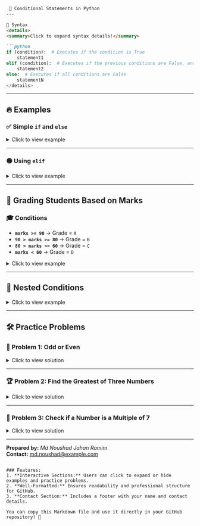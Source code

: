 
```markdown
 🌟 Conditional Statements in Python  
---

📜 Syntax  
<details>
<summary>Click to expand syntax details!</summary>

```python
if (condition):  # Executes if the condition is True
    statement1
elif (condition):  # Executes if the previous conditions are False, and this one is True
    statement2
else:  # Executes if all conditions are False
    statementN
</details>

```
---

## 🔥 Examples  

### ✅ Simple `if` and `else`  
<details>
<summary>Click to view example</summary>

```python
age = 14
if age >= 18:
    print("can vote")
    print("can drive")
else:
    print("can't vote")
```

Output:  
> can't vote  

</details>  

---

### 🟢 Using `elif`  
<details>
<summary>Click to view example</summary>

```python
light = "green"

if light == "red":
    print("Stop")
elif light == "green":
    print("Go")
elif light == "yellow":
    print("Go fast")
else:
    print("Invalid light")

print("End of code")
```

Output:  
> Go  
> End of code  

</details>  

---

## 🧮 Grading Students Based on Marks  

### 🎓 Conditions  
- **`marks >= 90`** → Grade = `A`  
- **`90 > marks >= 80`** → Grade = `B`  
- **`80 > marks >= 60`** → Grade = `C`  
- **`marks < 60`** → Grade = `D`  

<details>
<summary>Click to view example</summary>

```python
marks = int(input("Enter your marks: "))
if marks >= 90:
    grade = "A"
elif marks < 90 and marks >= 80:
    grade = "B"
elif marks < 80 and marks >= 60:
    grade = "C"
else:
    grade = "D"

print("Grade is:", grade)
```

Example Input:  
> 85  

Output:  
> Grade is: B  

</details>  

---

## 🔄 Nested Conditions  
<details>
<summary>Click to view example</summary>

```python
age = 64
if age >= 18:
    if age >= 90:
        print("Can't drive")
    else:
        print("Can drive")
else:
    print("Can't drive")
```

Example Output:  
> Can drive  

</details>  

---

## 🛠️ Practice Problems  

### 🧮 Problem 1: Odd or Even  
<details>
<summary>Click to view solution</summary>

```python
num = int(input("Enter a valid number: "))
if num % 2 == 0:
    print("Even")
else:
    print("Odd")
```

Example Input:  
> 5  

Output:  
> Odd  

</details>  

---

### 🏆 Problem 2: Find the Greatest of Three Numbers  
<details>
<summary>Click to view solution</summary>

```python
a = int(input("Enter the first number: "))
b = int(input("Enter the second number: "))
c = int(input("Enter the third number: "))

if a > b and a > c:
    print("a is greater")
elif b > a and b > c:
    print("b is greater")
else:
    print("c is greater")
```

Example Input:  
> a = 7, b = 12, c = 5  

Output:  
> b is greater  

</details>  

---

### 🧮 Problem 3: Check if a Number is a Multiple of 7  
<details>
<summary>Click to view solution</summary>

```python
x = int(input("Enter a number: "))
if x % 7 == 0:
    print("Multiple of 7")
else:
    print("Not a multiple of 7")
```

Example Input:  
> 14  

Output:  
> Multiple of 7  

</details>  

---

**Prepared by:** *Md Noushad Jahan Ramim*  
**Contact:** [md.noushad@example.com](mailto:md.noushad@example.com)  
```

### Features:  
1. **Interactive Sections:** Users can click to expand or hide examples and practice problems.  
2. **Well-Formatted:** Ensures readability and professional structure for GitHub.  
3. **Contact Section:** Includes a footer with your name and contact details.  

You can copy this Markdown file and use it directly in your GitHub repository! 🚀
